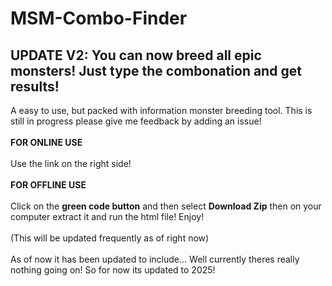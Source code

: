 # MSM-Combo-Finder
UPDATE V2:
You can now breed all epic monsters! Just type the combonation and get results!
-------------------
A easy to use, but packed with information monster breeding tool.  This is still in progress please give me feedback by adding an issue! <br> <br>
**FOR ONLINE USE**<br><br> Use the link on the right side!<br><br>
**FOR OFFLINE USE**<br><br> Click on the **green code button** and then select **Download Zip** then on your computer extract it and run the html file! Enjoy!
<br><br>
(This will be updated frequently as of right now)
<br><br>
As of now it has been updated to include... Well currently theres really nothing going on! So for now its updated to 2025! 
